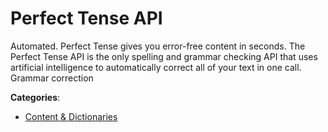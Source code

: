 # Perfect Tense API


Automated. Perfect Tense gives you error-free content in seconds. The Perfect Tense API is the only spelling and grammar checking API that uses artificial intelligence to automatically correct all of your text in one call. Grammar correction



**Categories**:

- [Content & Dictionaries](https://github.com/apis-list/apis-list#content-and-dictionaries)



